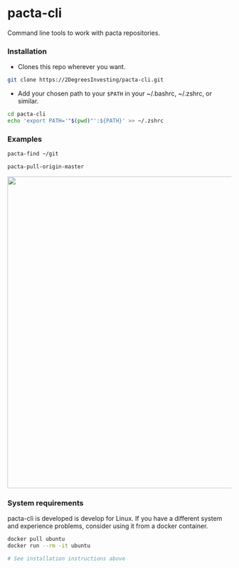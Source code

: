 # pacta-cli

Command line tools to work with pacta repositories.

### Installation

* Clones this repo wherever you want.

```bash
git clone https://2DegreesInvesting/pacta-cli.git
```

* Add your chosen path to your `$PATH` in your ~/.bashrc, ~/.zshrc, or similar.

```bash
cd pacta-cli
echo 'export PATH='"$(pwd)"':${PATH}' >> ~/.zshrc
```

### Examples

```bash
pacta-find ~/git

pacta-pull-origin-master
```

<img src=http://i.imgur.com/iMh5lHd.png width=700>

### System requirements

pacta-cli is developed is develop for Linux. If you have a different system
and experience problems, consider using it from a docker container.

```bash
docker pull ubuntu
docker run --rm -it ubuntu

# See installation instructions above
```

